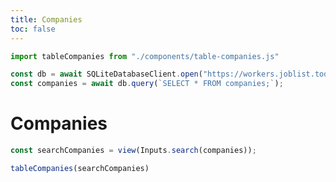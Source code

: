 ```yaml
---
title: Companies
toc: false
---
```


```js
import tableCompanies from "./components/table-companies.js"
```

```js
const db = await SQLiteDatabaseClient.open("https://workers.joblist.today/joblist.db");
const companies = await db.query(`SELECT * FROM companies;`);
```

# Companies
```js
const searchCompanies = view(Inputs.search(companies));
```
```js
tableCompanies(searchCompanies)
```
